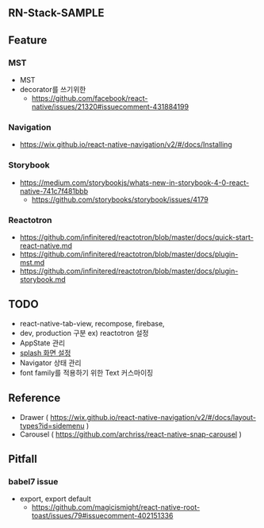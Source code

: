 ## RN-Stack-SAMPLE

## Feature
### MST
- MST
- decorator를 쓰기위한
   - https://github.com/facebook/react-native/issues/21320#issuecomment-431884199

### Navigation
- https://wix.github.io/react-native-navigation/v2/#/docs/Installing

### Storybook
- https://medium.com/storybookjs/whats-new-in-storybook-4-0-react-native-741c7f481bbb
  - https://github.com/storybooks/storybook/issues/4179

### Reactotron
- https://github.com/infinitered/reactotron/blob/master/docs/quick-start-react-native.md
- https://github.com/infinitered/reactotron/blob/master/docs/plugin-mst.md
- https://github.com/infinitered/reactotron/blob/master/docs/plugin-storybook.md

## TODO
- react-native-tab-view, recompose, firebase, 
- dev, production 구분 ex) reactotron 설정
- AppState 관리
- [splash 화면 설정](https://github.com/crazycodeboy/react-native-splash-screen)
- Navigator 상태 관리
- font family를 적용하기 위한 Text 커스마이징

## Reference
- Drawer ( https://wix.github.io/react-native-navigation/v2/#/docs/layout-types?id=sidemenu )
- Carousel ( https://github.com/archriss/react-native-snap-carousel )


## Pitfall
### babel7 issue
- export, export default 
   - https://github.com/magicismight/react-native-root-toast/issues/79#issuecomment-402151336

